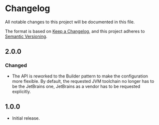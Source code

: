 # Changelog

All notable changes to this project will be documented in this file.

The format is based on [Keep a Changelog](https://keepachangelog.com/en/1.0.0/), and this project adheres
to [Semantic Versioning](https://semver.org/spec/v2.0.0.html).

## 2.0.0

### Changed

- The API is reworked to the Builder pattern to make the configuration more flexible. By default, the requested JVM
  toolchain no longer has to be the JetBrains one, JetBrains as a vendor has to be requested explicitly.

## 1.0.0

- Initial release.
